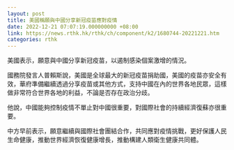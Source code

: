 ```yaml
---
layout: post
title: 美國稱願與中國分享新冠疫苗應對疫情
date: 2022-12-21 07:07:19.000000000 +08:00
link: https://news.rthk.hk/rthk/ch/component/k2/1680744-20221221.htm
categories: rthk
---
```


美國表示，願意與中國分享新冠疫苗，以遏制感染個案激增的情況。

國務院發言人普賴斯說，美國是全球最大的新冠疫苗捐助國，美國的疫苗亦安全有效，華府準備繼續透過分享疫苗或其他方式，支持中國在內的世界各地民眾，這樣做非常符合世界各地的利益，不論是否存在政治分歧。

他說，中國能夠控制疫情不單止對中國很重要，對國際社會的持續經濟復蘇亦很重要。

中方早前表示，願意繼續與國際社會團結合作，共同應對疫情挑戰，更好保護人民生命健康，推動世界經濟恢復健康增長，推動構建人類衛生健康共同體。
